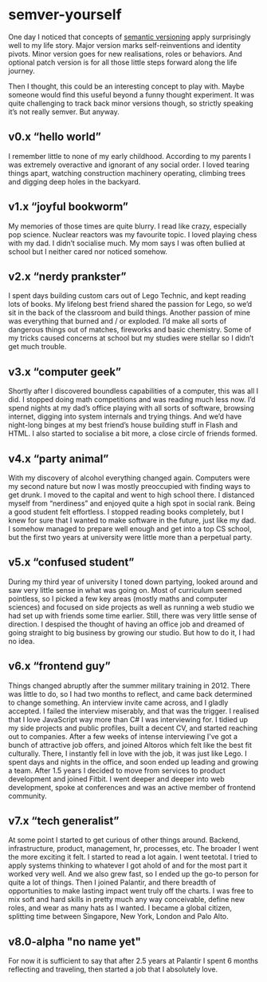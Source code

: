 # semver-yourself

One day I noticed that concepts of [semantic versioning](https://semver.org/) apply surprisingly well to my life story. Major version marks self-reinventions and identity pivots. Minor version goes for new realisations, roles or behaviors. And optional patch version is for all those little steps forward along the life journey.

Then I thought, this could be an interesting concept to play with. Maybe someone would find this useful beyond a funny thought experiment. It was quite challenging to track back minor versions though, so strictly speaking it’s not really semver. But anyway.

## v0.x “hello world”

I remember little to none of my early childhood. According to my parents I was extremely overactive and ignorant of any social order. I loved tearing things apart, watching construction machinery operating, climbing trees and digging deep holes in the backyard.

## v1.x “joyful bookworm”

My memories of those times are quite blurry. I read like crazy, especially pop science. Nuclear reactors was my favourite topic. I loved playing chess with my dad. I didn’t socialise much. My mom says I was often bullied at school but I neither cared nor noticed somehow.

## v2.x “nerdy prankster”

I spent days building custom cars out of Lego Technic, and kept reading lots of books. My lifelong best friend shared the passion for Lego, so we’d sit in the back of the classroom and build things. Another passion of mine was everything that burned and / or exploded. I’d make all sorts of dangerous things out of matches, fireworks and basic chemistry. Some of my tricks caused concerns at school but my studies were stellar so I didn’t get much trouble.

## v3.x “computer geek”

Shortly after I discovered boundless capabilities of a computer, this was all I did. I stopped doing math competitions and was reading much less now. I’d spend nights at my dad’s office playing with all sorts of software, browsing internet, digging into system internals and trying things. And we’d have night-long binges at my best friend’s house building stuff in Flash and HTML. I also started to socialise a bit more, a close circle of friends formed.

## v4.x “party animal”

With my discovery of alcohol everything changed again. Computers were my second nature but now I was mostly preoccupied with finding ways to get drunk. I moved to the capital and went to high school there. I distanced myself from “nerdiness” and enjoyed quite a high spot in social rank. Being a good student felt effortless. I stopped reading books completely, but I knew for sure that I wanted to make software in the future, just like my dad. I somehow managed to prepare well enough and get into a top CS school, but the first two years at university were little more than a perpetual party.

## v5.x “confused student”

During my third year of university I toned down partying, looked around and saw very little sense in what was going on. Most of curriculum seemed pointless, so I picked a few key areas (mostly maths and computer sciences) and focused on side projects as well as running a web studio we had set up with friends some time earlier. Still, there was very little sense of direction. I despised the thought of having an office job and dreamed of going straight to big business by growing our studio. But how to do it, I had no idea.

## v6.x “frontend guy”

Things changed abruptly after the summer military training in 2012. There was little to do, so I had two months to reflect, and came back determined to change something. An interview invite came across, and I gladly accepted. I failed the interview miserably, and that was the trigger. I realised that I love JavaScript way more than C# I was interviewing for. I tidied up my side projects and public profiles, built a decent CV, and started reaching out to companies. After a few weeks of intense interviewing I’ve got a bunch of attractive job offers, and joined Altoros which felt like the best fit culturally. There, I instantly fell in love with the job, it was just like Lego. I spent days and nights in the office, and soon ended up leading and growing a team. After 1.5 years I decided to move from services to product development and joined Fitbit. I went deeper and deeper into web development, spoke at conferences and was an active member of frontend community.

## v7.x “tech generalist”

At some point I started to get curious of other things around. Backend, infrastructure, product, management, hr, processes, etc. The broader I went the more exciting it felt. I started to read a lot again. I went teetotal. I tried to apply systems thinking to whatever I got ahold of and for the most part it worked very well. And we also grew fast, so I ended up the go-to person for quite a lot of things. Then I joined Palantir, and there breadth of opportunities to make lasting impact went truly off the charts. I was free to mix soft and hard skills in pretty much any way conceivable, define new roles, and wear as many hats as I wanted. I became a global citizen, splitting time between Singapore, New York, London and Palo Alto.

## v8.0-alpha "no name yet"

For now it is sufficient to say that after 2.5 years at Palantir I spent 6 months reflecting and traveling, then started a job that I absolutely love.

